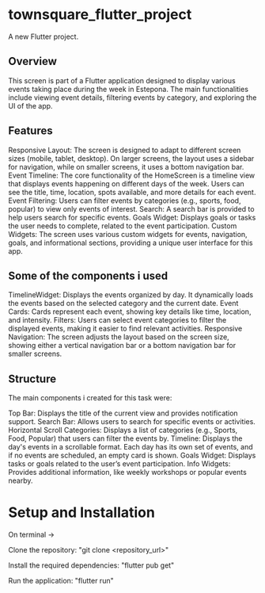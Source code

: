 # townsquare_flutter_project

A new Flutter project.

## Overview

This screen is part of a Flutter application designed to display various events taking place during the week in Estepona. The main functionalities include viewing event details, filtering events by category, and exploring the UI of the app.

## Features
Responsive Layout: The screen is designed to adapt to different screen sizes (mobile, tablet, desktop). On larger screens, the layout uses a sidebar for navigation, while on smaller screens, it uses a bottom navigation bar.
Event Timeline: The core functionality of the HomeScreen is a timeline view that displays events happening on different days of the week. Users can see the title, time, location, spots available, and more details for each event.
Event Filtering: Users can filter events by categories (e.g., sports, food, popular) to view only events of interest.
Search: A search bar is provided to help users search for specific events.
Goals Widget: Displays goals or tasks the user needs to complete, related to the event participation.
Custom Widgets: The screen uses various custom widgets for events, navigation, goals, and informational sections, providing a unique user interface for this app.

## Some of the components i used
TimelineWidget: Displays the events organized by day. It dynamically loads the events based on the selected category and the current date.
Event Cards: Cards represent each event, showing key details like time, location, and intensity.
Filters: Users can select event categories to filter the displayed events, making it easier to find relevant activities.
Responsive Navigation: The screen adjusts the layout based on the screen size, showing either a vertical navigation bar or a bottom navigation bar for smaller screens.

## Structure
The main components i created for this task were:

Top Bar: Displays the title of the current view and provides notification support.
Search Bar: Allows users to search for specific events or activities.
Horizontal Scroll Categories: Displays a list of categories (e.g., Sports, Food, Popular) that users can filter the events by.
Timeline: Displays the day's events in a scrollable format. Each day has its own set of events, and if no events are scheduled, an empty card is shown.
Goals Widget: Displays tasks or goals related to the user’s event participation.
Info Widgets: Provides additional information, like weekly workshops or popular events nearby.

# Setup and Installation
On terminal ->

Clone the repository:
"git clone <repository_url>"

Install the required dependencies:
"flutter pub get"

Run the application:
"flutter run"


